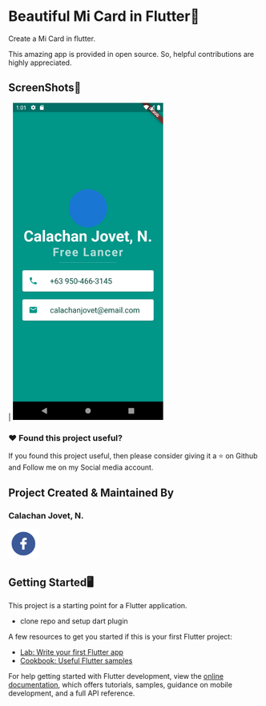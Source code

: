 
# Beautiful Mi Card in Flutter💖

Create a Mi Card in flutter.

This amazing app is provided in open source. So, helpful contributions are highly appreciated.

## ScreenShots📱


| <img src="images/sample.png"  width="300"/> 


### :heart: Found this project useful?

If you found this project useful, then please consider giving it a :star: on Github and Follow me on my Social media account.


## Project Created & Maintained By

### Calachan Jovet, N.

<a href="https://www.facebook.com/vetjogwapo/"><img src="https://raw.githubusercontent.com/aritraroy/social-icons/master/facebook-icon.png" width="60"></a>

## Getting Started🖥️

This project is a starting point for a Flutter application.

- clone repo and setup dart plugin

A few resources to get you started if this is your first Flutter project:

- [Lab: Write your first Flutter app](https://docs.flutter.dev/get-started/codelab)
- [Cookbook: Useful Flutter samples](https://docs.flutter.dev/cookbook)

For help getting started with Flutter development, view the
[online documentation](https://docs.flutter.dev/), which offers tutorials,
samples, guidance on mobile development, and a full API reference.

